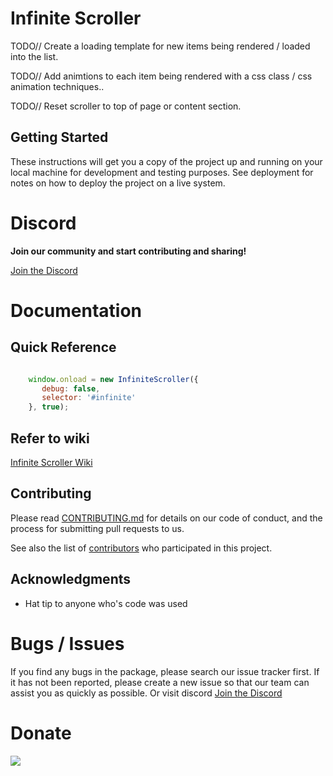 # Infinite Scroller
TODO// Create a loading template for new items being rendered / loaded into the list.

TODO// Add animtions to each item being rendered with a css  class / css animation techniques..

TODO// Reset scroller to top of page or content section.


## Getting Started

These instructions will get you a copy of the project up and running on your local machine for development and testing purposes. See deployment for notes on how to deploy the project on a live system.


# Discord
**Join our community and start contributing and sharing!**
 
 [Join the Discord](https://discord.gg/262RFta)

# Documentation
## Quick Reference
```javascript

    window.onload = new InfiniteScroller({
       debug: false,
       selector: '#infinite'
    }, true);

```
## Refer to wiki
[Infinite Scroller Wiki]()
    
## Contributing
Please read [CONTRIBUTING.md]() for details on our code of conduct, and the process for submitting pull requests to us.


See also the list of [contributors](https://github.com/spencerjpotts/) who participated in this project.

## Acknowledgments

* Hat tip to anyone who's code was used

 
# Bugs / Issues
If you find any bugs in the package, please search our issue tracker first. If it has not been reported, please create a new issue so that our team can assist you as quickly as possible.
Or visit discord [Join the Discord](https://discord.gg/262RFta) 

# Donate
[![](https://www.paypalobjects.com/en_AU/i/btn/btn_donateCC_LG.gif)](https://www.paypal.com/cgi-bin/webscr?cmd=_donations&business=NUM5LS6HQ5CCQ&currency_code=AUD&source=url)